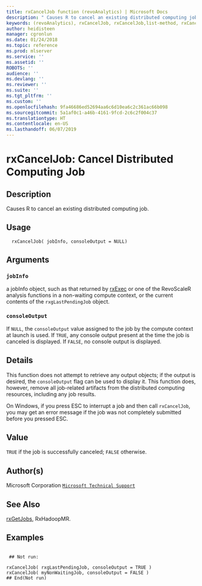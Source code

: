 ```yaml
---
title: rxCancelJob function (revoAnalytics) | Microsoft Docs
description: " Causes R to cancel an existing distributed computing job. "
keywords: (revoAnalytics), rxCancelJob, rxCancelJob,list-method, rxCancelJob,RxDistributedJob-method, rxCancelJob,RxDistributedHadoopMRJob-method, rxCancelJob,RxDistributedSqlServerJob-method, rxCancelJob,RxDistributedTeradataJob-method, rxCancelJob,ANY-method, IO
author: heidisteen
manager: cgronlun
ms.date: 01/24/2018
ms.topic: reference
ms.prod: mlserver
ms.service: ''
ms.assetid: ''
ROBOTS: ''
audience: ''
ms.devlang: ''
ms.reviewer: ''
ms.suite: ''
ms.tgt_pltfrm: ''
ms.custom: ''
ms.openlocfilehash: 9fa46686ed52694aa6c6d10ea6c2c361ac66b098
ms.sourcegitcommit: 5a1af0c1-a46b-4161-9fcd-2c6c2f004c37
ms.translationtype: HT
ms.contentlocale: en-US
ms.lasthandoff: 06/07/2019
---
```

 # <a name="rxcanceljob--cancel-distributed-computing-job"></a>rxCancelJob:  Cancel Distributed Computing Job  
 ## <a name="description"></a>Description

Causes R to cancel an existing distributed computing job.



 ## <a name="usage"></a>Usage

```   
  rxCancelJob( jobInfo, consoleOutput = NULL)

```


 ## <a name="arguments"></a>Arguments



 ### `jobInfo`
 a jobInfo object, such as that returned by [rxExec](rxExec.md) or one of the  RevoScaleR analysis functions in a non-waiting compute context, or the current contents of the `rxgLastPendingJob` object. 


 ### `consoleOutput`
 If `NULL`, the `consoleOutput` value assigned to  the job by the compute context at launch is used.  If `TRUE`, any console output present at the time the job is canceled is displayed.  If `FALSE`, no console output  is displayed. 



 ## <a name="details"></a>Details

This function does not attempt to retrieve any output objects; if the output is desired, the `consoleOutput` flag can be used to display it. This function does, however, remove all job-related artifacts from the distributed computing resources, including any job results.

On Windows, if you press ESC to interrupt a job and then call `rxCancelJob`, you may get an error message if the job was not completely submitted before you pressed ESC.


 ## <a name="value"></a>Value

`TRUE` if the job is successfully canceled; `FALSE` otherwise.

 ## <a name="authors"></a>Author(s)

Microsoft Corporation [`Microsoft Technical Support`](https://go.microsoft.com/fwlink/?LinkID=698556&clcid=0x409)



 ## <a name="see-also"></a>See Also

[rxGetJobs](rxGetJobs.md), RxHadoopMR.

 ## <a name="examples"></a>Examples

 ```

  ## Not run:

rxCancelJob( rxgLastPendingJob, consoleOutput = TRUE )
rxCancelJob( myNonWaitingJob, consoleOutput = FALSE )
 ## End(Not run) 
```


